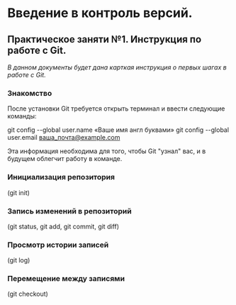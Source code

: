 # Введение в контроль версий.

## Практическое заняти №1. Инструкция по работе с Git.

*В данном документы будет дана карткая инструкция о первых шагах в работе с Git.*

### Знакомство

После установки Git требуется открыть терминал и ввести следующие команды:

git config --global user.name «Ваше имя англ буквами»
git config --global user.email ваша_почта@example.com

Эта информация необходима для того, чтобы Git "узнал" вас, и в будущем облегчит работу в команде. 

### Инициализация репозитория

(git init)

### Запись изменений в репозиторий

(git status, git add, git commit, git diff)

### Просмотр истории записей

(git log)

### Перемещение между записями

(git checkout)